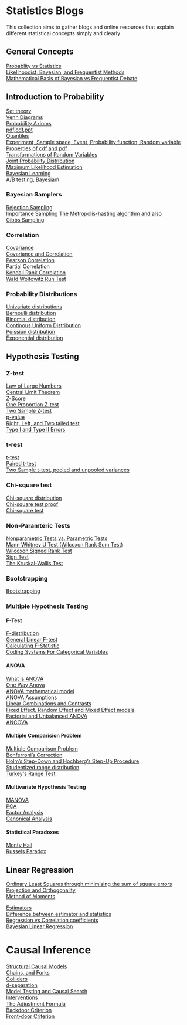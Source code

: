 # Statistics Blogs
This collection aims to gather blogs and online  resources that explain different statistical concepts simply and clearly


## General Concepts
[Probablity vs Statistics](https://stats.stackexchange.com/questions/665/whats-the-difference-between-probability-and-statistics)\
[Likelihoodist, Bayesian, and Frequentist Methods](http://gandenberger.org/2014/07/21/intro-to-statistical-methods/)\
[Mathematical Basis of Bayesian vs Frequentist Debate](https://stats.stackexchange.com/questions/230415/is-there-any-mathematical-basis-for-the-bayesian-vs-frequentist-debate)

## Introduction to Probability 
[Set theory](https://stats.libretexts.org/Bookshelves/Probability_Theory/Probability_Mathematical_Statistics_and_Stochastic_Processes_(Siegrist)/01%3A_Foundations/1.01%3A_Sets)\
[Venn Diagrams](https://www.researchgate.net/figure/A-Venn-diagram-of-unions-and-intersections-for-two-sets-A-and-B-and-their-complements_fig1_332453167)\
[Probability Axioms](https://math.unm.edu/~james/Probability2.pdf)\
[pdf,cdf,ppt](https://www.itl.nist.gov/div898/handbook/eda/section3/eda362.htm)\
[Quantiles](https://prepnuggets.com/glossary/quantile/)\
[Experiment, Sample space, Event, Probability function, Random variable](http://www.cs.toronto.edu/~anikolov/CSC473W20/Probability.pdf)\
[Properties of cdf and pdf](https://ocw.mit.edu/courses/mathematics/18-05-introduction-to-probability-and-statistics-spring-2014/readings/MIT18_05S14_Reading5b.pdf)\
[Transformations of Random Variables](http://www2.econ.iastate.edu/classes/econ671/hallam/documents/Transformations.pdf)\
[Joint Probability Distribution](https://en.wikipedia.org/wiki/Joint_probability_distribution)\
[Maximum Likelihood Estimation](https://online.stat.psu.edu/stat504/lesson/1/1.5)\
[Bayesian Learning](https://www.analyticsvidhya.com/blog/2016/06/bayesian-statistics-beginners-simple-english/)\
[A/B testing, Bayesian](https://app.datacamp.com/workspace/w/cff27c6e-b68b-42df-ad82-9b0d029b7f0d)\

### Bayesian Samplers
[Rejection Sampling](https://towardsdatascience.com/what-is-rejection-sampling-1f6aff92330d)\
[Importance Sampling](https://towardsdatascience.com/importance-sampling-introduction-e76b2c32e744)
[The Metropolis-hasting algorithm](https://medium.com/towards-data-science/mcmc-intuition-for-everyone-5ae79fff22b1)[ and also](https://www2.math.upenn.edu/~bmor/Metropolis.pdf)\
[Gibbs Sampling](https://towardsdatascience.com/gibbs-sampling-explained-b271f332ed8d)

### Correlation 
[Covariance](https://ocw.mit.edu/courses/mathematics/18-05-introduction-to-probability-and-statistics-spring-2014/readings/MIT18_05S14_Reading7b.pdf)\
[Covariance and Correlation](https://ocw.mit.edu/courses/mathematics/18-05-introduction-to-probability-and-statistics-spring-2014/readings/MIT18_05S14_Reading7b.pdf)\
[Pearson Correlation](https://stats.libretexts.org/Bookshelves/Introductory_Statistics/Book%3A_Statistics_Using_Technology_(Kozak)/10%3A_Regression_and_Correlation/10.02%3A_Correlation)\
[Partial Correlation](https://towardsdatascience.com/partial-correlation-508353cd8b5)\
[Kendall Rank Correlation](https://en.wikipedia.org/wiki/Kendall_rank_correlation_coefficient)\
[Wald Wolfowitz Run Test](https://accendoreliability.com/the-wald-wolfowitz-run-test-for-two-small-samples/)


### Probability Distributions
[Univariate distributions](http://www.math.wm.edu/~leemis/chart/UDR/UDR.html)\
[Bernoulli distribution](https://en.wikipedia.org/wiki/Bernoulli_distribution)\
[Binomial distribution](https://en.wikipedia.org/wiki/Binomial_distribution)\
[Continous Uniform Distribution](https://en.wikipedia.org/wiki/Continuous_uniform_distribution)\
[Poission distribution](https://www.le.ac.uk/users/dsgp1/COURSES/LEISTATS/poisson.pdf)\
[Exponential distribution](https://stats.stackexchange.com/questions/2092/relationship-between-poisson-and-exponential-distribution)

## Hypothesis Testing
### Z-test
[Law of Large Numbers](https://www.probabilitycourse.com/chapter7/7_1_1_law_of_large_numbers.php)\
[Central Limit Theorem](https://statisticsbyjim.com/basics/central-limit-theorem/)\
[Z-Score](https://statisticsbyjim.com/basics/z-score/)\
[One Proportion Z-test](https://www.statology.org/one-proportion-z-test/)\
[Two Sample Z-test](http://www.stat.ucla.edu/~cochran/stat10/winter/lectures/lect21.html)\
[p-value](https://www.scribbr.com/statistics/p-value/)\
[Right, Left, and Two tailed test](https://courses.lumenlearning.com/wm-concepts-statistics/chapter/hypothesis-test-for-difference-in-two-population-proportions-4-of-6/)\
[Type I and Type II Errors](https://www.scribbr.com/statistics/type-i-and-type-ii-errors/)
### t-rest
[t-test](https://statisticsbyjim.com/hypothesis-testing/t-tests-t-values-t-distributions-probabilities/)\
[Paired t-test](https://online.stat.psu.edu/stat415/lesson/10/10.3)\
[Two Sample t-test, pooled and unpooled variances](https://online.stat.psu.edu/stat500/lesson/7/7.3/7.3.1)
### Chi-square test
[Chi-square distribution](https://en.wikipedia.org/wiki/Chi-squared_distribution)\
[Chi-square test proof](https://ocw.mit.edu/courses/mathematics/18-443-statistics-for-applications-fall-2006/lecture-notes/lecture11.pdf)\
[Chi-square test](https://en.wikipedia.org/wiki/Chi-squared_test)

### Non-Paramteric Tests 
[Nonparametric Tests vs. Parametric Tests](https://statisticsbyjim.com/hypothesis-testing/nonparametric-parametric-tests)\
[Mann Whitney U Test (Wilcoxon Rank Sum Test)](https://sphweb.bumc.bu.edu/otlt/mph-modules/bs/bs704_nonparametric/bs704_nonparametric4.html)\
[Wilcoxon Signed Rank Test](https://sphweb.bumc.bu.edu/otlt/mph-modules/bs/bs704_nonparametric/BS704_Nonparametric5.html#headingtaglink_3)\
[Sign Test](https://sphweb.bumc.bu.edu/otlt/mph-modules/bs/bs704_nonparametric/BS704_Nonparametric5.html#headingtaglink_3)\
[The Kruskal-Wallis Test](https://sphweb.bumc.bu.edu/otlt/mph-modules/bs/bs704_nonparametric/BS704_Nonparametric7.html)

### Bootstrapping
[Bootstrapping](https://online.stat.psu.edu/stat500/lesson/11/11.2)

### Multiple Hypothesis Testing
#### F-Test
[F-distribution](https://en.wikipedia.org/wiki/F-distribution)\
[General Linear F-test](https://online.stat.psu.edu/stat462/node/135/)\
[Calculating F-Statistic](https://www.mattblackwell.org/files/teaching/ftests.pdf)\
[Coding Systems For Categorical Variables](https://stats.oarc.ucla.edu/spss/faq/coding-systems-for-categorical-variables-in-regression-analysis/)
#### ANOVA
[What is ANOVA](https://www.spss-tutorials.com/anova-what-is-it/)\
[One Way Anova](https://www.itl.nist.gov/div898/handbook/prc/section4/prc431.htm)\
[ANOVA mathematical model](https://www.itl.nist.gov/diBv898/handbook/prc/section4/prc432.htm)\
[ANOVA Assumptions](https://sites.ualberta.ca/~lkgray/uploads/7/3/6/2/7362679/slides_-_anova_assumptions.pdf)\
[Linear Combinations and Contrasts](http://users.stat.umn.edu/~helwig/notes/aov1-Notes.pdf)\
[Fixed Effect, Random Effect and Mixed Effect models](https://stats.stackexchange.com/questions/4700/what-is-the-difference-between-fixed-effect-random-effect-and-mixed-effect-mode)\
[Factorial and Unbalanced ANOVA](http://users.stat.umn.edu/~helwig/notes/aov2-Notes.pdf)\
[ANCOVA](http://users.stat.umn.edu/~helwig/notes/acov-Notes.pdf)

#### Multiple Comparision Problem
[Multiple Comparison Problem](https://towardsdatascience.com/an-overview-of-methods-to-address-the-multiple-comparison-problem-310427b3ba92)\
[Bonferroni’s Correction](http://users.stat.umn.edu/~helwig/notes/aov1-Notes.pdf)\
[Holm’s Step-Down and Hochberg’s Step-Up Procedure](https://en.wikipedia.org/wiki/Family-wise_error_rate)\
[Studentized range distribution](https://en.wikipedia.org/wiki/Studentized_range_distribution)\
[Turkey's Range Test](http://users.stat.umn.edu/~helwig/notes/OneWayANOVA.pdf)

#### Multivariate Hypothesis Testing
[MANOVA](https://online.stat.psu.edu/stat505/lesson/8)\
[PCA](https://online.stat.psu.edu/stat505/lesson/11)\
[Factor Analysis](https://online.stat.psu.edu/stat505/lesson/12)\
[Canonical Analysis](https://online.stat.psu.edu/stat505/lesson/13)

#### Statistical Paradoxes
[Monty Hall](https://betterexplained.com/articles/understanding-the-monty-hall-problem/)\
[Russels Paradox](https://www.quora.com/What-in-laymans-terms-is-Russells-Paradox)


## Linear Regression
[Ordinary Least Squares through minimising the sum of square errors](https://www.timlrx.com/blog/notes-on-regression-ols)\
[Projection and Orthogonality](https://www.timlrx.com/blog/notes-on-regression-geometry)\
[Method of Moments](https://en.wikipedia.org/wiki/Method_of_moments_(statistics))


[Estimators](https://slideplayer.com/slide/16203181/)\
[Difference between estimator and statistics](https://www.quora.com/What-s-the-difference-between-an-estimator-and-a-statistic)\
[Regression vs Correlation coefficients](https://www.graphpad.com/support/faq/what-is-the-difference-between-correlation-and-linear-regression/)\
[Bayesian Linear Regression](https://www.inovex.de/de/blog/bayesian-linear-regression-in-machine-learning/)


# Causal Inference
[Structural Causal Models](https://medium.data4sci.com/causal-inference-part-iv-structural-causal-models-df10a83be580)\
[Chains, and Forks](https://medium.data4sci.com/causal-inference-part-v-chains-and-forks-7b0b088c346e)\
[Colliders](https://medium.data4sci.com/causal-inference-part-vi-colliders-af07301c9a15)\
[d-separation](https://medium.data4sci.com/causal-inference-part-vii-d-separation-aa74e361d34e)\
[Model Testing and Causal Search](https://medium.data4sci.com/causal-inference-part-vii-d-separation-aa74e361d34e)\
[Interventions](https://medium.data4sci.com/causal-inference-part-ix-interventions-c3f94190191d)\
[The Adjustment Formula](https://medium.data4sci.com/causal-inference-part-x-the-adjustment-formula-f9668469d76)\
[Backdoor Criterion](https://medium.data4sci.com/causal-inference-part-xi-backdoor-criterion-e29627a1da0e)\
[Front-door Criterion](https://medium.data4sci.com/causal-inference-part-xii-front-door-criterion-38bec5172f3e)
